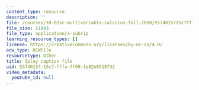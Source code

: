 ```yaml
---
content_type: resource
description: ''
file: /courses/18-02sc-multivariable-calculus-fall-2010/5574015715c7fffa7f691e82e6518732_YWvBaLokEJY.srt
file_size: 21093
file_type: application/x-subrip
learning_resource_types: []
license: https://creativecommons.org/licenses/by-nc-sa/4.0/
ocw_type: OCWFile
resourcetype: Other
title: 3play caption file
uid: 55740157-15c7-fffa-7f69-1e82e6518732
video_metadata:
  youtube_id: null
---
```

